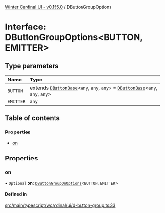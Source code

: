[Winter Cardinal UI - v0.155.0](../index.md) / DButtonGroupOptions

# Interface: DButtonGroupOptions<BUTTON, EMITTER\>

## Type parameters

| Name | Type |
| :------ | :------ |
| `BUTTON` | extends [`DButtonBase`](../classes/DButtonBase.md)<`any`, `any`, `any`\> = [`DButtonBase`](../classes/DButtonBase.md)<`any`, `any`, `any`\> |
| `EMITTER` | `any` |

## Table of contents

### Properties

- [on](DButtonGroupOptions.md#on)

## Properties

### on

• `Optional` **on**: [`DButtonGroupOnOptions`](DButtonGroupOnOptions.md)<`BUTTON`, `EMITTER`\>

#### Defined in

[src/main/typescript/wcardinal/ui/d-button-group.ts:33](https://github.com/winter-cardinal/winter-cardinal-ui/blob/v0.155.0/src/main/typescript/wcardinal/ui/d-button-group.ts#L33)
